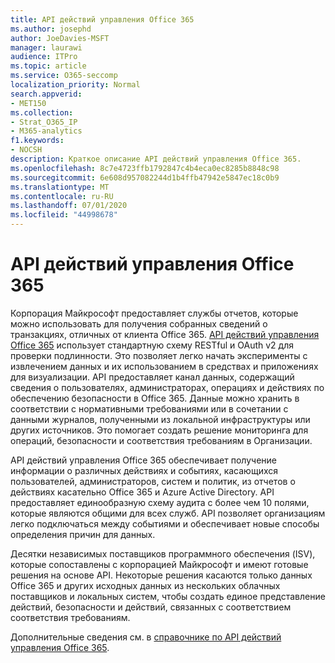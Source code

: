 ```yaml
---
title: API действий управления Office 365
ms.author: josephd
author: JoeDavies-MSFT
manager: laurawi
audience: ITPro
ms.topic: article
ms.service: O365-seccomp
localization_priority: Normal
search.appverid:
- MET150
ms.collection:
- Strat_O365_IP
- M365-analytics
f1.keywords:
- NOCSH
description: Краткое описание API действий управления Office 365.
ms.openlocfilehash: 8c7e4723ffb1792847c4b4eca0ec8285b8848c98
ms.sourcegitcommit: 6e608d957082244d1b4ffb47942e5847ec18c0b9
ms.translationtype: MT
ms.contentlocale: ru-RU
ms.lasthandoff: 07/01/2020
ms.locfileid: "44998678"
---
```

# <a name="office-365-management-activity-api"></a>API действий управления Office 365

Корпорация Майкрософт предоставляет службы отчетов, которые можно использовать для получения собранных сведений о транзакциях, отличных от клиента Office 365. [API действий управления Office 365](https://docs.microsoft.com/office/office-365-management-api/office-365-management-apis-overview#office-365-management-activity-api) использует стандартную схему RESTful и OAuth v2 для проверки подлинности. Это позволяет легко начать эксперименты с извлечением данных и их использованием в средствах и приложениях для визуализации. API предоставляет канал данных, содержащий сведения о пользователях, администраторах, операциях и действиях по обеспечению безопасности в Office 365. Данные можно хранить в соответствии с нормативными требованиями или в сочетании с данными журналов, полученными из локальной инфраструктуры или других источников. Это помогает создать решение мониторинга для операций, безопасности и соответствия требованиям в Организации.

API действий управления Office 365 обеспечивает получение информации о различных действиях и событиях, касающихся пользователей, администраторов, систем и политик, из отчетов о действиях касательно Office 365 и Azure Active Directory. API предоставляет единообразную схему аудита с более чем 10 полями, которые являются общими для всех служб. API позволяет организациям легко подключаться между событиями и обеспечивает новые способы определения причин для данных.

Десятки независимых поставщиков программного обеспечения (ISV), которые сопоставлены с корпорацией Майкрософт и имеют готовые решения на основе API. Некоторые решения касаются только данных Office 365 и других исходных данных из нескольких облачных поставщиков и локальных систем, чтобы создать единое представление действий, безопасности и действий, связанных с соответствием соответствия требованиям. 

Дополнительные сведения см. в [справочнике по API действий управления Office 365](https://docs.microsoft.com/office/office-365-management-api/office-365-management-activity-api-reference).
